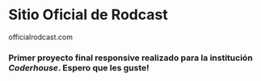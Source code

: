 ﻿# Sitio Oficial de Rodcast
 officialrodcast.com
### Primer proyecto final responsive realizado para la institución *Coderhouse*. Espero que les guste!
